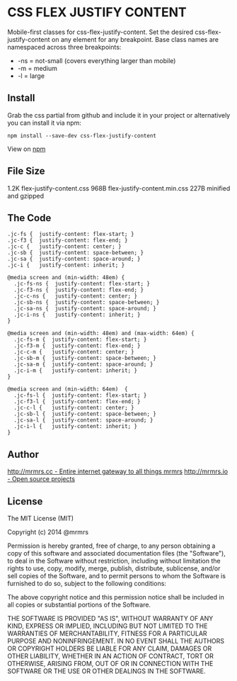 # CSS FLEX JUSTIFY CONTENT

  Mobile-first classes for css-flex-justify-content.
  Set the desired css-flex-justify-content on any element for any breakpoint.
  Base class names are namespaced across three breakpoints:

*  -ns = not-small (covers everything larger than mobile)
*  -m  = medium
*  -l  = large

## Install
Grab the css partial from github and include it in your project or alternatively
you can install it via npm:
```
npm install --save-dev css-flex-justify-content
```
View on [npm](https://www.npmjs.org/package/css-flex-justify-content)


## File Size

1.2K flex-justify-content.css
968B flex-justify-content.min.css 
227B minified and gzipped

## The Code
```
.jc-fs {  justify-content: flex-start; }
.jc-f3 {  justify-content: flex-end; }
.jc-c {   justify-content: center; }
.jc-sb {  justify-content: space-between; }
.jc-sa {  justify-content: space-around; }
.jc-i {   justify-content: inherit; }

@media screen and (min-width: 48em) {
  .jc-fs-ns {  justify-content: flex-start; }
  .jc-f3-ns {  justify-content: flex-end; }
  .jc-c-ns {   justify-content: center; }
  .jc-sb-ns {  justify-content: space-between; }
  .jc-sa-ns {  justify-content: space-around; }
  .jc-i-ns {   justify-content: inherit; }
}

@media screen and (min-width: 48em) and (max-width: 64em) {
  .jc-fs-m {  justify-content: flex-start; }
  .jc-f3-m {  justify-content: flex-end; }
  .jc-c-m {   justify-content: center; }
  .jc-sb-m {  justify-content: space-between; }
  .jc-sa-m {  justify-content: space-around; }
  .jc-i-m {   justify-content: inherit; }
}

@media screen and (min-width: 64em)  {
  .jc-fs-l {  justify-content: flex-start; }
  .jc-f3-l {  justify-content: flex-end; }
  .jc-c-l {   justify-content: center; }
  .jc-sb-l {  justify-content: space-between; }
  .jc-sa-l {  justify-content: space-around; }
  .jc-i-l {   justify-content: inherit; }
}

```

## Author

[http://mrmrs.cc - Entire internet gateway to all things mrmrs](http://mrmrs.cc)
[http://mrmrs.io - Open source projects](http://mrmrs.io)

## License

The MIT License (MIT)

Copyright (c) 2014 @mrmrs

Permission is hereby granted, free of charge, to any person obtaining a copy
of this software and associated documentation files (the "Software"), to deal
in the Software without restriction, including without limitation the rights
to use, copy, modify, merge, publish, distribute, sublicense, and/or sell
copies of the Software, and to permit persons to whom the Software is
furnished to do so, subject to the following conditions:

The above copyright notice and this permission notice shall be included in
all copies or substantial portions of the Software.

THE SOFTWARE IS PROVIDED "AS IS", WITHOUT WARRANTY OF ANY KIND, EXPRESS OR
IMPLIED, INCLUDING BUT NOT LIMITED TO THE WARRANTIES OF MERCHANTABILITY,
FITNESS FOR A PARTICULAR PURPOSE AND NONINFRINGEMENT. IN NO EVENT SHALL THE
AUTHORS OR COPYRIGHT HOLDERS BE LIABLE FOR ANY CLAIM, DAMAGES OR OTHER
LIABILITY, WHETHER IN AN ACTION OF CONTRACT, TORT OR OTHERWISE, ARISING FROM,
OUT OF OR IN CONNECTION WITH THE SOFTWARE OR THE USE OR OTHER DEALINGS IN
THE SOFTWARE.

